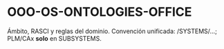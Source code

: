 # OOO-OS-ONTOLOGIES-OFFICE
Ámbito, RASCI y reglas del dominio. Convención unificada: /SYSTEMS/…; PLM/CAx **solo** en SUBSYSTEMS.
